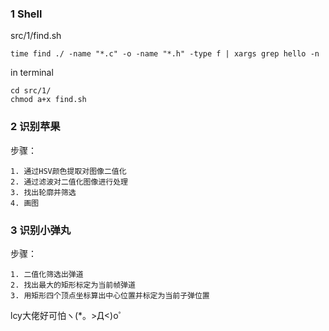###  1    Shell

src/1/find.sh

 	time find ./ -name "*.c" -o -name "*.h" -type f | xargs grep hello -n

in terminal
	
 	cd src/1/
	chmod a+x find.sh


###  2    识别苹果

步骤：

 	1. 通过HSV颜色提取对图像二值化
 	2. 通过滤波对二值化图像进行处理
 	3. 找出轮廓并筛选
 	4. 画图


###  3    识别小弹丸

步骤：

	1. 二值化筛选出弹道
	2. 找出最大的矩形标定为当前帧弹道
	3. 用矩形四个顶点坐标算出中心位置并标定为当前子弹位置


lcy大佬好可怕ヽ(*。>Д<)o゜












